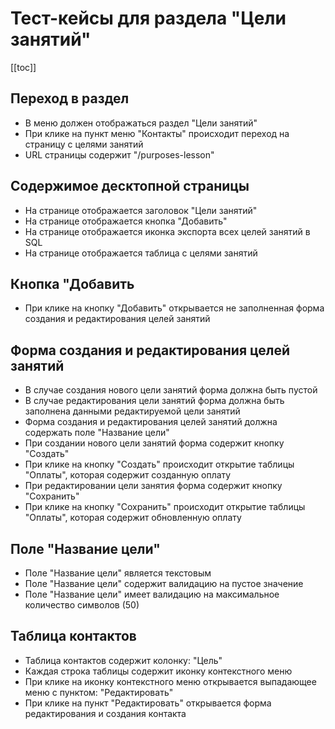 # Тест-кейсы для раздела "Цели занятий"

[[toc]]

## Переход в раздел

- В меню должен отображаться раздел "Цели занятий"
- При клике на пункт меню "Контакты" происходит переход на страницу с целями занятий
- URL страницы содержит "/purposes-lesson"

## Содержимое десктопной страницы

- На странице отображается заголовок "Цели занятий"
- На страницe отображается кнопка "Добавить"
- На странице отображается иконка экспорта всех целей занятий в SQL
- На странице отображается таблица с целями занятий

## Кнопка "Добавить

- При клике на кнопку "Добавить" открывается не заполненная форма создания и редактирования целей занятий

## Форма создания и редактирования целей занятий

- В случае создания нового цели занятий форма должна быть пустой
- В случае редактирования цели занятий форма должна быть заполнена данными редактируемой цели занятий
- Форма создания и редактирования целей занятий должна содержать поле "Название цели"
- При создании нового цели занятий форма содержит кнопку "Создать"
- При клике на кнопку "Создать" происходит открытие таблицы "Оплаты", которая содержит созданную оплату
- При редактировании цели занятия форма содержит кнопку "Сохранить"
- При клике на кнопку "Сохранить" происходит открытие таблицы "Оплаты", которая содержит обновленную оплату

## Поле "Название цели"

- Поле "Название цели" является текстовым
- Поле "Название цели" содержит валидацию на пустое значение
- Поле "Название цели" имеет валидацию на максимальное количество символов (50)

## Таблица контактов

- Таблица контактов содержит колонку: "Цель"
- Каждая строка таблицы содержит иконку контекстного меню
- При клике на иконку контекстного меню открывается выпадающее меню с пунктом: "Редактировать"
- При клике на пункт "Редактировать" открывается форма редактирования и создания контакта